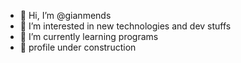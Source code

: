 - 👋 Hi, I’m @gianmends
- 👀 I’m interested in new technologies and dev stuffs  
- 🌱 I’m currently learning programs 
- 👀 profile under construction 


